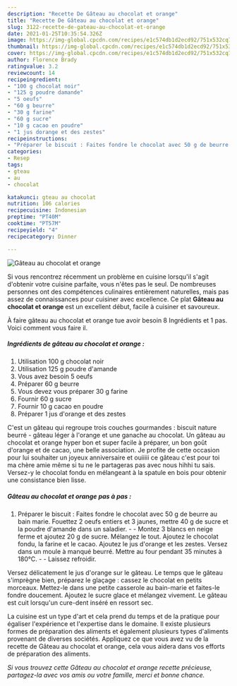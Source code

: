 ```yaml
---
description: "Recette De Gâteau au chocolat et orange"
title: "Recette De Gâteau au chocolat et orange"
slug: 3122-recette-de-gateau-au-chocolat-et-orange
date: 2021-01-25T10:35:54.326Z
image: https://img-global.cpcdn.com/recipes/e1c574db1d2ecd92/751x532cq70/gateau-au-chocolat-et-orange-photo-principale-de-la-recette.jpg
thumbnail: https://img-global.cpcdn.com/recipes/e1c574db1d2ecd92/751x532cq70/gateau-au-chocolat-et-orange-photo-principale-de-la-recette.jpg
cover: https://img-global.cpcdn.com/recipes/e1c574db1d2ecd92/751x532cq70/gateau-au-chocolat-et-orange-photo-principale-de-la-recette.jpg
author: Florence Brady
ratingvalue: 3.2
reviewcount: 14
recipeingredient:
- "100 g chocolat noir"
- "125 g poudre damande"
- "5 oeufs"
- "60 g beurre"
- "30 g farine"
- "60 g sucre"
- "10 g cacao en poudre"
- "1 jus dorange et des zestes"
recipeinstructions:
- "Préparer le biscuit : Faites fondre le chocolat avec 50 g de beurre au bain marie. Fouettez 2 oeufs entiers et 3 jaunes, mettre 40 g de sucre et la poudre d&#39;amande dans un saladier.  Montez 3 blancs en neige ferme et ajoutez 20 g de sucre. Mélangez le tout. Ajoutez le chocolat fondu, la farine et le cacao. Ajoutez le jus d&#39;orange et les zestes. Versez dans un moule à manqué beurré. Mettre au four pendant 35 minutes à 180°C.  Laissez refroidir."
categories:
- Resep
tags:
- gteau
- au
- chocolat

katakunci: gteau au chocolat 
nutrition: 106 calories
recipecuisine: Indonesian
preptime: "PT40M"
cooktime: "PT57M"
recipeyield: "4"
recipecategory: Dinner

---
```



![Gâteau au chocolat et orange](https://img-global.cpcdn.com/recipes/e1c574db1d2ecd92/751x532cq70/gateau-au-chocolat-et-orange-photo-principale-de-la-recette.jpg)

Si vous rencontrez récemment un problème en cuisine lorsqu'il s'agit d'obtenir votre cuisine parfaite, vous n'êtes pas le seul. De nombreuses personnes ont des compétences culinaires entièrement naturelles, mais pas assez de connaissances pour cuisiner avec excellence. Ce plat <strong> Gâteau au chocolat et orange </strong> est un excellent début, facile à cuisiner et savoureux.

<!--inarticleads1-->

À faire gâteau au chocolat et orange tue avoir besoin 8 Ingrédients et 1 pas. Voici comment vous faire il.

##### Ingrédients de gâteau au chocolat et orange :

1. Utilisation 100 g chocolat noir
1. Utilisation 125 g poudre d&#39;amande
1. Vous avez besoin 5 oeufs
1. Préparer 60 g beurre
1. Vous devez vous préparer 30 g farine
1. Fournir 60 g sucre
1. Fournir 10 g cacao en poudre
1. Préparer 1 jus d&#39;orange et des zestes


C&#39;est un gâteau qui regroupe trois couches gourmandes : biscuit nature beurré - gâteau léger à l&#39;orange et une ganache au chocolat. Un gâteau au chocolat et orange hyper bon et super facile à préparer, un bon goût d&#39;orange et de cacao, une belle association. Je profite de cette occasion pour lui souhaiter un joyeux anniversaire et ouiiiii ce gâteau c&#39;est pour toi ma chère amie même si tu ne le partageras pas avec nous hihhi tu sais. Versez-y le chocolat fondu en mélangeant à la spatule en bois pour obtenir une consistance bien lisse. 

<!--inarticleads2-->

##### Gâteau au chocolat et orange pas à pas :

1. Préparer le biscuit : Faites fondre le chocolat avec 50 g de beurre au bain marie. Fouettez 2 oeufs entiers et 3 jaunes, mettre 40 g de sucre et la poudre d&#39;amande dans un saladier. -  - Montez 3 blancs en neige ferme et ajoutez 20 g de sucre. Mélangez le tout. Ajoutez le chocolat fondu, la farine et le cacao. Ajoutez le jus d&#39;orange et les zestes. Versez dans un moule à manqué beurré. Mettre au four pendant 35 minutes à 180°C. -  - Laissez refroidir.


Versez délicatement le jus d&#39;orange sur le gâteau. Le temps que le gâteau s&#39;imprègne bien, préparez le glaçage : cassez le chocolat en petits morceaux. Mettez-le dans une petite casserole au bain-marie et faites-le fondre doucement. Ajoutez le sucre glace et mélangez vivement. Le gâteau est cuit lorsqu&#39;un cure-dent inséré en ressort sec. 

<!--inarticleads1-->

<p>
La cuisine est un type d'art et cela prend du temps et de la pratique pour égaliser l'expérience et l'expertise dans le domaine. Il existe plusieurs formes de préparation des aliments et également plusieurs types d'aliments provenant de diverses sociétés. Appliquez ce que vous avez vu de la recette de Gâteau au chocolat et orange, cela vous aidera dans vos efforts de préparation des aliments.
</p>

<p>
<i>Si vous trouvez cette Gâteau au chocolat et orange recette précieuse, partagez-la avec vos amis ou votre famille, merci et bonne chance.</i>
</p>
